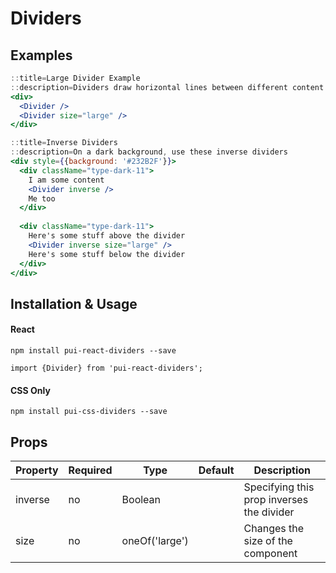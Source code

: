 # Dividers

## Examples

```jsx
::title=Large Divider Example
::description=Dividers draw horizontal lines between different content groupings
<div>
  <Divider />
  <Divider size="large" />
</div>
```

```jsx
::title=Inverse Dividers
::description=On a dark background, use these inverse dividers
<div style={{background: '#232B2F'}}>
  <div className="type-dark-11">
    I am some content
    <Divider inverse />
    Me too
  </div>
  
  <div className="type-dark-11">
    Here's some stuff above the divider
    <Divider inverse size="large" />
    Here's some stuff below the divider
  </div>
</div>
```
## Installation & Usage

#### React
`npm install pui-react-dividers --save`

`import {Divider} from 'pui-react-dividers';`

#### CSS Only
`npm install pui-css-dividers --save`

## Props

Property | Required | Type | Default | Description
---------|----------|------|---------|------------
inverse | no | Boolean        | | Specifying this prop inverses the divider
size    | no | oneOf('large') | | Changes the size of the component
